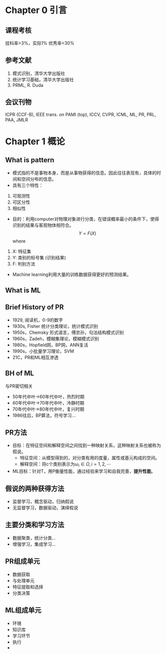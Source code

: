 # Chapter 0 引言
## 课程考核
挂科率>3%，实际1%
优秀率<30%
## 参考文献
1. 模式识别，清华大学出版社
2. 统计学习基础，清华大学出版社
3. PRML, R. Duda
## 会议刊物
ICPR (CCF-B), IEEE trans. on PAMI (top), ICCV, CVPR, ICML, ML, PR, PRL, PAA, JMLR
# Chapter 1 概论
## What is pattern
- 模式指的不是事物本身，而是从事物获得的信息。因此往往表现有，具体的时间和空间分布的信息。
- 具有三个特性：
1. 可观测性
2. 可区分性
3. 相似性
- 目的：利用computer对物理对象进行分类，在错误概率最小的条件下，使得识别的结果与客观物体相符合。
$$Y=F(X)$$
where
1. X: 特征集
2. Y: 类别的标号集 (识别结果)
3. F: 判别方法
- Machine learning利用大量的训练数据获得更好的预测结果。
## What is ML
## Brief History of PR
- 1929, 阅读机，0-9的数字
- 1930s, Fisher 统计分类理论，统计模式识别
- 1950s，Chemsky 形式语言，傅京孙，句法结构模式识别
- 1960s，Zadeh，模糊集理论，模糊模式识别
- 1980s，Hopfield网，BP网，ANN复活
- 1990s，小批量学习理论，SVM
- 21C，PR和ML相互渗透
## BH of ML
与PR密切相关
- 50年代中叶->60年代中叶，热烈时期
- 60年代中叶->70年代中叶，冷静时期
- 70年代中叶->80年代中叶，复兴时期
- 1986往后，BP算法，符号学习...
## PR方法
- 目标：在特征空间和解释空间之间找到一种映射关系，这种映射关系也被称为假说。
	- 特征空间：从模型得到的，对分类有用的度量，属性或基元构成的空间。
	- 解释空间：将c个类别表示为$\omega_i \in \Omega,i=1,2,\cdots$ 
- ML目标：针对T，用P衡量性能，通过经验来学习和自我完善，**提升性能**。
## 假说的两种获得方法
- 监督学习，概念驱动，归纳假说
- 无监督学习，数据驱动，演绎假说
## 主要分类和学习方法
- 数据聚类，统计分类...
- 增强学习，集成学习...
## PR组成单元
- 数据获取
- 与处理单元
- 特征提取和选择
- 分类决策
## ML组成单元
- 环境
- 知识库
- 学习环节
- 执行
- 